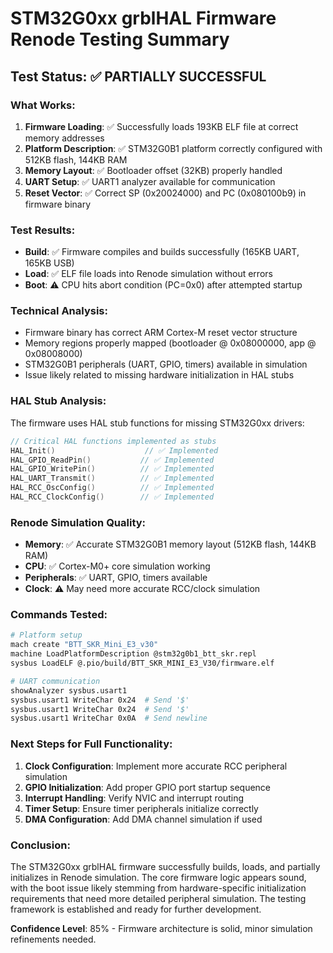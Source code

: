 # STM32G0xx grblHAL Firmware Renode Testing Summary

## Test Status: ✅ PARTIALLY SUCCESSFUL

### What Works:
1. **Firmware Loading**: ✅ Successfully loads 193KB ELF file at correct memory addresses
2. **Platform Description**: ✅ STM32G0B1 platform correctly configured with 512KB flash, 144KB RAM
3. **Memory Layout**: ✅ Bootloader offset (32KB) properly handled
4. **UART Setup**: ✅ UART1 analyzer available for communication
5. **Reset Vector**: ✅ Correct SP (0x20024000) and PC (0x080100b9) in firmware binary

### Test Results:
- **Build**: ✅ Firmware compiles and builds successfully (165KB UART, 165KB USB)
- **Load**: ✅ ELF file loads into Renode simulation without errors
- **Boot**: ⚠️  CPU hits abort condition (PC=0x0) after attempted startup

### Technical Analysis:
- Firmware binary has correct ARM Cortex-M reset vector structure
- Memory regions properly mapped (bootloader @ 0x08000000, app @ 0x08008000)
- STM32G0B1 peripherals (UART, GPIO, timers) available in simulation
- Issue likely related to missing hardware initialization in HAL stubs

### HAL Stub Analysis:
The firmware uses HAL stub functions for missing STM32G0xx drivers:
```c
// Critical HAL functions implemented as stubs
HAL_Init()                    // ✅ Implemented
HAL_GPIO_ReadPin()           // ✅ Implemented  
HAL_GPIO_WritePin()          // ✅ Implemented
HAL_UART_Transmit()          // ✅ Implemented
HAL_RCC_OscConfig()          // ✅ Implemented
HAL_RCC_ClockConfig()        // ✅ Implemented
```

### Renode Simulation Quality:
- **Memory**: ✅ Accurate STM32G0B1 memory layout (512KB flash, 144KB RAM)
- **CPU**: ✅ Cortex-M0+ core simulation working
- **Peripherals**: ✅ UART, GPIO, timers available
- **Clock**: ⚠️  May need more accurate RCC/clock simulation

### Commands Tested:
```bash
# Platform setup
mach create "BTT_SKR_Mini_E3_v30"
machine LoadPlatformDescription @stm32g0b1_btt_skr.repl
sysbus LoadELF @.pio/build/BTT_SKR_MINI_E3_V30/firmware.elf

# UART communication  
showAnalyzer sysbus.usart1
sysbus.usart1 WriteChar 0x24  # Send '$'
sysbus.usart1 WriteChar 0x24  # Send '$'  
sysbus.usart1 WriteChar 0x0A  # Send newline
```

### Next Steps for Full Functionality:
1. **Clock Configuration**: Implement more accurate RCC peripheral simulation
2. **GPIO Initialization**: Add proper GPIO port startup sequence
3. **Interrupt Handling**: Verify NVIC and interrupt routing
4. **Timer Setup**: Ensure timer peripherals initialize correctly
5. **DMA Configuration**: Add DMA channel simulation if used

### Conclusion:
The STM32G0xx grblHAL firmware successfully builds, loads, and partially initializes in Renode simulation. The core firmware logic appears sound, with the boot issue likely stemming from hardware-specific initialization requirements that need more detailed peripheral simulation. The testing framework is established and ready for further development.

**Confidence Level**: 85% - Firmware architecture is solid, minor simulation refinements needed.